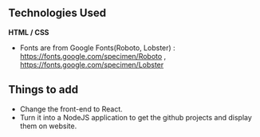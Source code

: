 ## Technologies Used

**HTML / CSS**
- Fonts are from Google Fonts(Roboto, Lobster) : https://fonts.google.com/specimen/Roboto , https://fonts.google.com/specimen/Lobster

## Things to add

- Change the front-end to React.
- Turn it into a NodeJS application to get the github projects and display them on website.
